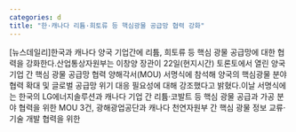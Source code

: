```yaml
---
categories: d
title: "한·캐나다 리튬·희토류 등 핵심광물 공급망 협력 강화"
---
```

[뉴스데일리]한국과 캐나다 양국 기업간에 리튬, 희토류 등 핵심 광물 공급망에 대한 협력을 강화한다.산업통상자원부는 이창양 장관이 22일(현지시간) 토론토에서 열린 양국 기업 간 핵심 광물 공급망 협력 양해각서(MOU) 서명식에 참석해 양국의 핵심광물 분야 협력 확대 및 글로벌 공급망 위기 대응 필요성에 대해 강조했다고 밝혔다.이날 서명식에는 한국의 LG에너지솔루션과 캐나다 기업 간 리튬·코발트 등 핵심 광물 공급과 가공 분야 협력을 위한 MOU 3건, 광해광업공단과 캐나다 천연자원부 간 핵심 광물 정보 교류·기술 개발 협력을 위한